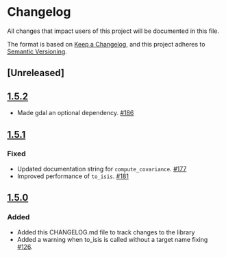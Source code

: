 # Changelog

All changes that impact users of this project will be documented in this file.

The format is based on [Keep a Changelog](https://keepachangelog.com/en/1.0.0/),
and this project adheres to [Semantic Versioning](https://semver.org/spec/v2.0.0.html).

<!---
This document is intended for users of the applications and API. Changes to things
like tests should not be noted in this document.

When updating this file for a PR, add an entry for your change under Unreleased
and one of the following headings:
 - Added - for new features.
 - Changed - for changes in existing functionality.
 - Deprecated - for soon-to-be removed features.
 - Removed - for now removed features.
 - Fixed - for any bug fixes.
 - Security - in case of vulnerabilities.

If the heading does not yet exist under Unreleased, then add it as a 3rd heading,
with three #.


When preparing for a public release candidate add a new 2nd heading, with two #, under
Unreleased with the version number and the release date, in year-month-day
format. Then, add a link for the new version at the bottom of this document and
update the Unreleased link so that it compares against the latest release tag.


When preparing for a bug fix release create a new 2nd heading above the Fixed
heading to indicate that only the bug fixes and security fixes are in the bug fix
release.
-->

## [Unreleased]

## [1.5.2]() 

- Made gdal an optional dependency. [#186](https://github.com/USGS-Astrogeology/plio/pull/186)

## [1.5.1]()

### Fixed
- Updated documentation string for `compute_covariance`. [#177](https://github.com/USGS-Astrogeology/plio/pull/177)
- Improved performance of `to_isis`. [#181](https://github.com/USGS-Astrogeology/plio/issues/181)

## [1.5.0]()

### Added
- Added this CHANGELOG.md file to track changes to the library
- Added a warning when to_isis is called without a target name fixing [#126](https://github.com/USGS-Astrogeology/plio/issues/126).
